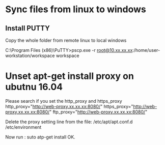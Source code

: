 # Sync files from linux to windows
## Install PUTTY

Copy the whole folder from remote linux to local windows

C:\Program Files (x86)\PuTTY>pscp.exe -r root@10.xx.xx.xx:/home/user-workstation/workspace workspace

# Unset apt-get install proxy on ubutnu 16.04
Please search if you set the http_proxy and https_proxy
http_proxy="http://web-proxy.xx.xx.xx:8080/"
https_proxy="http://web-proxy.xx.xx.xx:8080/"
ftp_proxy="http://web-proxy.xx.xx.xx:8080/"

Delete the proxy setting line from the file:
/etc/apt/apt.conf.d
/etc/environment

Now run : suto atp-get install 
OK.

